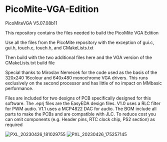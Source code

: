 # PicoMite-VGA-Edition

PicoMiteVGA V5.07.08b11

This repository contains the files needed to build the PicoMite VGA Edition

Use all the files from the PicoMite repository with the exception of 
gui.c, 
gui.h, 
touch.c, 
touch.h, 
and CMakeLists.txt

Then build with the two additional files here and the VGA version of the CMakeLists.txt build file

Special thanks to Miroslav Nemecek for the code used as the basis of the 320x240 16colour and 640x480 monochrome VGA drivers. This runs exclusively on the second processor and has little of no impact on MMbasic performance.

Files are included for two designs of PCB specifically designed for this software. The .eprj files are the EasyEDA design files.
V1.0 uses a RLC filter for PWM audio. V1.1 uses a MCP4822 DAC for audio. The BOM include all parts to make the PCBs and are compatible with JLC. To reduce cost you can omit components (e.g. Header pins, RTC clock chip, PS2 section) as required

![PXL_20230426_181029755](https://user-images.githubusercontent.com/54285187/234795671-35ec2c1f-d2b0-4265-9b78-d85fa980c096.jpg)
![PXL_20230426_175257145](https://user-images.githubusercontent.com/54285187/234795674-e09c1995-5ee5-46c5-a18f-c670e59a5d70.jpg)
